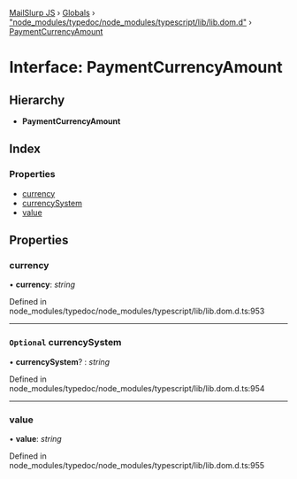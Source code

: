 [MailSlurp JS](../README.md) › [Globals](../globals.md) › ["node_modules/typedoc/node_modules/typescript/lib/lib.dom.d"](../modules/_node_modules_typedoc_node_modules_typescript_lib_lib_dom_d_.md) › [PaymentCurrencyAmount](_node_modules_typedoc_node_modules_typescript_lib_lib_dom_d_.paymentcurrencyamount.md)

# Interface: PaymentCurrencyAmount

## Hierarchy

* **PaymentCurrencyAmount**

## Index

### Properties

* [currency](_node_modules_typedoc_node_modules_typescript_lib_lib_dom_d_.paymentcurrencyamount.md#currency)
* [currencySystem](_node_modules_typedoc_node_modules_typescript_lib_lib_dom_d_.paymentcurrencyamount.md#optional-currencysystem)
* [value](_node_modules_typedoc_node_modules_typescript_lib_lib_dom_d_.paymentcurrencyamount.md#value)

## Properties

###  currency

• **currency**: *string*

Defined in node_modules/typedoc/node_modules/typescript/lib/lib.dom.d.ts:953

___

### `Optional` currencySystem

• **currencySystem**? : *string*

Defined in node_modules/typedoc/node_modules/typescript/lib/lib.dom.d.ts:954

___

###  value

• **value**: *string*

Defined in node_modules/typedoc/node_modules/typescript/lib/lib.dom.d.ts:955
